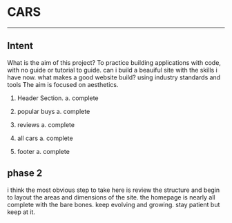 # CARS

---

## Intent
What is the aim of this project? To practice building applications with code, with no guide or tutorial to guide. can i build a beauiful site with the skills i have now. what makes a good website build? using industry standards and tools
The aim is focused on aesthetics.

1. Header Section.
    a. complete

2. popular buys
    a. complete

3. reviews
    a. complete

4. all cars
    a. complete

5. footer
    a. complete

## phase 2 
i think the most obvious step to take here is review the structure and begin to layout the areas and dimensions of the site. the homepage is nearly all complete with the bare bones. keep evolving and growing. stay patient but keep at it.